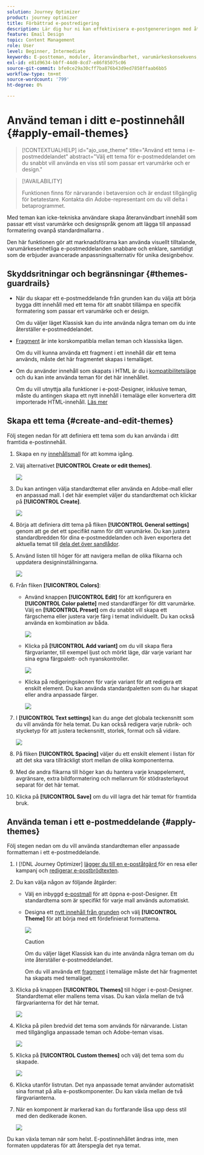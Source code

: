 ```yaml
---
solution: Journey Optimizer
product: journey optimizer
title: Förbättrad e-postredigering
description: Lär dig hur ni kan effektivisera e-postgenereringen med återanvändbara teman och moduler, vilket ger en enhetlig design och effektivitet i era kampanjer.
feature: Email Design
topic: Content Management
role: User
level: Beginner, Intermediate
keywords: E-postteman, moduler, återanvändbarhet, varumärkeskonsekvens, e-postdesign, anpassad CSS, mobiloptimering
exl-id: e81d9634-bbff-44d0-8cd7-e86f85075c06
source-git-commit: bfe0ce29a30cff7ba876b43d9ed7858ffaab6bb5
workflow-type: tm+mt
source-wordcount: '799'
ht-degree: 0%

---
```


# Använd teman i ditt e-postinnehåll {#apply-email-themes}

>[!CONTEXTUALHELP]
>id="ajo_use_theme"
>title="Använd ett tema i e-postmeddelandet"
>abstract="Välj ett tema för e-postmeddelandet om du snabbt vill använda en viss stil som passar ert varumärke och er design."

<!--This documentation provides a comprehensive guide to using themes to streamline your email creation process. With the ability to define reusable themes and leverage pre-designed modules, marketers can create professional, brand-aligned emails faster and with less effort.-->

>[!AVAILABILITY]
>
>Funktionen finns för närvarande i betaversion och är endast tillgänglig för betatestare. Kontakta din Adobe-representant om du vill delta i betaprogrammet.

Med teman kan icke-tekniska användare skapa återanvändbart innehåll som passar ett visst varumärke och designspråk genom att lägga till anpassad formatering ovanpå standardmallarna <!-- to achieve brand specific results-->.

Den här funktionen gör att marknadsförarna kan använda visuellt tilltalande, varumärkesenhetliga e-postmeddelanden snabbare och enklare, samtidigt som de erbjuder avancerade anpassningsalternativ för unika designbehov.

<!--What is the Enhanced Email Authoring Experience?

This feature introduces two key components to simplify and enhance email creation:

* **Theme Management System**: A centralized system for creating, customizing, and applying reusable themes to emails. Themes ensure consistent styling across campaigns and eliminate the need for repetitive manual styling.

* **Modules**: Pre-designed, reusable content blocks that abstract common email elements (e.g., titles, descriptions, images, and links). Modules are built using customizable low-level components, offering flexibility while maintaining design standards.

Key Benefits:

- **Consistency**: Ensure all emails align with your brand's design guidelines.
- **Efficiency**: Save time by reusing themes and modules across campaigns.
- **Customization**: Add custom CSS and mobile-specific styles for advanced designs.
- **Scalability**: Eliminate repetitive styling tasks, enabling faster email creation.-->

## Skyddsritningar och begränsningar {#themes-guardrails}

* När du skapar ett e-postmeddelande från grunden kan du välja att börja bygga ditt innehåll med ett tema för att snabbt tillämpa en specifik formatering som passar ert varumärke och er design.

  Om du väljer läget Klassisk kan du inte använda några teman om du inte återställer e-postmeddelandet.

* [Fragment](../content-management/fragments.md) är inte korskompatibla mellan teman och klassiska lägen.

  Om du vill kunna använda ett fragment i ett innehåll där ett tema används, måste det här fragmentet skapas i temaläget.

* Om du använder innehåll som skapats i HTML är du i [kompatibilitetsläge](existing-content.md) och du kan inte använda teman för det här innehållet.

  Om du vill utnyttja alla funktioner i e-post-Designer, inklusive teman, måste du antingen skapa ett nytt innehåll i temaläge eller konvertera ditt importerade HTML-innehåll. [Läs mer](existing-content.md)

<!--If using a content created in Classic mode or HTML, you cannot apply themes to this content. You must create a new content in Theme mode.

If you apply a theme to a content using a [fragment](../content-management/fragments.md) created in Classic mode, the rendering may not be optimal.-->

## Skapa ett tema {#create-and-edit-themes}

Följ stegen nedan för att definiera ett tema som du kan använda i ditt framtida e-postinnehåll.

1. Skapa en ny [innehållsmall](../content-management/create-content-templates.md) för att komma igång.

1. Välj alternativet **[!UICONTROL Create or edit themes]**.

   ![](assets/theme-create.png)

1. Du kan antingen välja standardtemat eller använda en Adobe-mall eller en anpassad mall. I det här exemplet väljer du standardtemat och klickar på **[!UICONTROL Create]**.

   ![](assets/theme-select.png)

1. Börja att definiera ditt tema på fliken **[!UICONTROL General settings]** genom att ge det ett specifikt namn för ditt varumärke. Du kan justera standardbredden för dina e-postmeddelanden och även exportera det aktuella temat till [dela det över sandlådor](../configuration/copy-objects-to-sandbox.md).

   <!--![](assets/theme-general-settings.png)-->

1. Använd listen till höger för att navigera mellan de olika flikarna och uppdatera designinställningarna.

   ![](assets/theme-right-pane.png)

1. Från fliken **[!UICONTROL Colors]**:

   * Använd knappen **[!UICONTROL Edit]** för att konfigurera en **[!UICONTROL Color palette]** med standardfärger för ditt varumärke. Välj en **[!UICONTROL Preset]** om du snabbt vill skapa ett färgschema eller justera varje färg i temat individuellt. Du kan också använda en kombination av båda.

     ![](assets/theme-colors.gif)

   * Klicka på **[!UICONTROL Add variant]** om du vill skapa flera färgvarianter, till exempel ljust och mörkt läge, där varje variant har sina egna färgpalett- och nyanskontroller.

     ![](assets/theme-colors-variant.png)

   * Klicka på redigeringsikonen för varje variant för att redigera ett enskilt element. Du kan använda standardpaletten som du har skapat eller andra anpassade färger.

     ![](assets/theme-colors-edit-variant.gif)

1. I **[!UICONTROL Text settings]** kan du ange det globala teckensnitt som du vill använda för hela temat. Du kan också redigera varje rubrik- och stycketyp för att justera teckensnitt, storlek, format och så vidare.

   ![](assets/theme-text.png)

1. På fliken **[!UICONTROL Spacing]** väljer du ett enskilt element i listan för att det ska vara tillräckligt stort mellan de olika komponenterna.

   <!--![](assets/theme-spacing.png)-->

1. Med de andra flikarna till höger kan du hantera varje knappelement, avgränsare, extra bildformatering och mellanrum för stödrasterlayout separat för det här temat.

   <!--![](assets/theme-buttons.png)-->

1. Klicka på **[!UICONTROL Save]** om du vill lagra det här temat för framtida bruk.

## Använda teman i ett e-postmeddelande {#apply-themes}

Följ stegen nedan om du vill använda standardteman eller anpassade formatteman i ett e-postmeddelande.

1. I [!DNL Journey Optimizer] [lägger du till en e-poståtgärd ](create-email.md) för en resa eller kampanj och [redigerar e-postbrödtexten](get-started-email-design.md#key-steps).

1. Du kan välja någon av följande åtgärder:

   * Välj en inbyggd [e-postmall](use-email-templates.md) för att öppna e-post-Designer. Ett standardtema som är specifikt för varje mall används automatiskt.

   * Designa ett [nytt innehåll från grunden](content-from-scratch.md) och välj **[!UICONTROL Theme]** för att börja med ett fördefinierat formattema.

     ![](assets/theme-from-scratch.png)

     >[!CAUTION]
     >
     >Om du väljer läget Klassisk kan du inte använda några teman om du inte återställer e-postmeddelandet.
     >
     >Om du vill använda ett [fragment](../content-management/fragments.md) i temaläge måste det här fragmentet ha skapats med temaläget.

1. Klicka på knappen **[!UICONTROL Themes]** till höger i e-post-Designer. Standardtemat eller mallens tema visas. Du kan växla mellan de två färgvarianterna för det här temat.

   ![](assets/theme-default-hero.png)

1. Klicka på pilen bredvid det tema som används för närvarande. Listan med tillgängliga anpassade teman och Adobe-teman visas.

   ![](assets/theme-hero-change.png)

1. Klicka på **[!UICONTROL Custom themes]** och välj det tema som du skapade.

   ![](assets/theme-select-custom.png)

1. Klicka utanför listrutan. Det nya anpassade temat använder automatiskt sina format på alla e-postkomponenter. Du kan växla mellan de två färgvarianterna.

1. När en komponent är markerad kan du fortfarande låsa upp dess stil med den dedikerade ikonen.

   ![](assets/theme-unlock-style.png)

Du kan växla teman när som helst. E-postinnehållet ändras inte, men formaten uppdateras för att återspegla det nya temat.

<!--
>[!NOTE]
> - Themes apply styles globally. Ensure your theme is finalized before applying it to multiple emails.
> - Switching themes may override custom styles applied to individual components.

>[!CAUTION]
> - When using fragments, the email's theme will override the fragment's styles. A warning will be displayed in the editor if there is a conflict.

## Example Use Cases {#example-use-cases}

### 1. Creating a New Theme
- A marketer creates a theme with their brand's colors, fonts, and button styles.
- The theme is saved and reused across multiple email campaigns.

### 2. Switching Themes
- A marketer applies a holiday-themed design to an existing email by switching to a pre-designed holiday theme.-->

